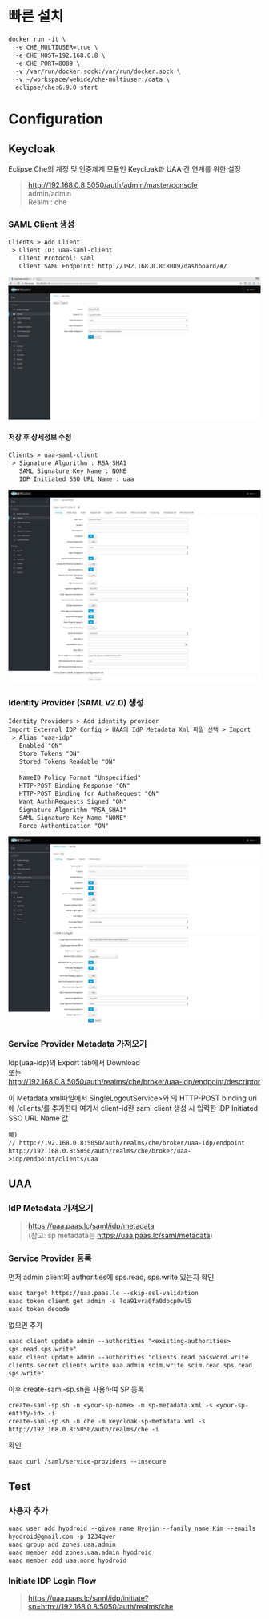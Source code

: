 # 빠른 설치
```
docker run -it \
  -e CHE_MULTIUSER=true \
  -e CHE_HOST=192.168.0.8 \
  -e CHE_PORT=8089 \
  -v /var/run/docker.sock:/var/run/docker.sock \
  -v ~/workspace/webide/che-multiuser:/data \
  eclipse/che:6.9.0 start
```

# Configuration
## Keycloak
Eclipse Che의 계정 및 인증체계 모듈인 Keycloak과 UAA 간 연계를 위한 설정

>http://192.168.0.8:5050/auth/admin/master/console  
>admin/admin  
>Realm : che

### SAML Client 생성
```
Clients > Add Client  
 > Client ID: uaa-saml-client  
   Client Protocol: saml  
   Client SAML Endpoint: http://192.168.0.8:8089/dashboard/#/
```
![alt text](https://github.com/khj0651/webide/blob/master/keycloak/1.add%20saml%20client.png)

#### 저장 후 상세정보 수정
```
Clients > uaa-saml-client 
 > Signature Algorithm : RSA_SHA1  
   SAML Signature Key Name : NONE  
   IDP Initiated SSO URL Name : uaa
```
![alt text](https://github.com/khj0651/webide/blob/master/keycloak/2.detail.png)

### Identity Provider (SAML v2.0) 생성
```
Identity Providers > Add identity provider  
Import External IDP Config > UAA의 IdP Metadata Xml 파일 선택 > Import  
 > Alias "uaa-idp"  
   Enabled "ON"  
   Store Tokens "ON"  
   Stored Tokens Readable "ON"  
  
   NameID Policy Format "Unspecified"  
   HTTP-POST Binding Response "ON"  
   HTTP-POST Binding for AuthnRequest "ON"  
   Want AuthnRequests Signed "ON"  
   Signature Algorithm "RSA_SHA1"  
   SAML Signature Key Name "NONE"  
   Force Authentication "ON"
```
![alt text](https://github.com/khj0651/webide/blob/master/keycloak/3.idp.png)

### Service Provider Metadata 가져오기
Idp(uaa-idp)의 Export tab에서 Download  
또는  
http://192.168.0.8:5050/auth/realms/che/broker/uaa-idp/endpoint/descriptor

이 Metadata xml파일에서 SingleLogoutService>와 <AssertionConsumerService>의 HTTP-POST binding uri에 /clients/<client-id>를 추가한다
여기서 client-id란 saml client 생성 시 입력한 IDP Initiated SSO URL Name 값
```
예)
// http://192.168.0.8:5050/auth/realms/che/broker/uaa-idp/endpoint
http://192.168.0.8:5050/auth/realms/che/broker/uaa->idp/endpoint/clients/uaa
```


## UAA
### IdP Metadata 가져오기
>https://uaa.paas.lc/saml/idp/metadata  
>  (참고: sp metadata는 https://uaa.paas.lc/saml/metadata)

### Service Provider 등록
먼저 admin client의 authorities에 sps.read, sps.write 있는지 확인
```
uaac target https://uaa.paas.lc --skip-ssl-validation
uaac token client get admin -s loa91vra0fa0dbcp0wl5
uaac token decode
```

없으면 추가
```
uaac client update admin --authorities "<existing-authorities> sps.read sps.write"
uaac client update admin --authorities "clients.read password.write clients.secret clients.write uaa.admin scim.write scim.read sps.read sps.write"
```

이후 create-saml-sp.sh을 사용하여 SP 등록
```
create-saml-sp.sh -n <your-sp-name> -m sp-metadata.xml -s <your-sp-entity-id> -i
create-saml-sp.sh -n che -m keycloak-sp-metadata.xml -s http://192.168.0.8:5050/auth/realms/che -i
```

확인
```
uaac curl /saml/service-providers --insecure
```


## Test
### 사용자 추가
```
uaac user add hyodroid --given_name Hyojin --family_name Kim --emails hyodroid@gmail.com -p 1234qwer
uaac group add zones.uaa.admin
uaac member add zones.uaa.admin hyodroid
uaac member add uaa.none hyodroid
```

### Initiate IDP Login Flow
>https://uaa.paas.lc/saml/idp/initiate?sp=http://192.168.0.8:5050/auth/realms/che
